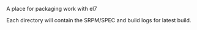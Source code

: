 A place for packaging work with el7

Each directory will contain the SRPM/SPEC and build logs for latest build.
